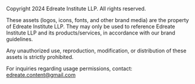 Copyright 2024 Edreate Institute LLP. All rights reserved.

These assets (logos, icons, fonts, and other brand media) are the property of Edreate Institute LLP. They may only be used to reference Edreate Institute LLP and its products/services, in accordance with our brand guidelines.

Any unauthorized use, reproduction, modification, or distribution of these assets is strictly prohibited.

For inquiries regarding usage permissions, contact: edreate.content@gmail.com
